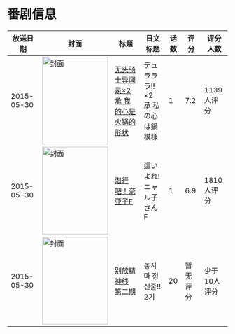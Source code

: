 # 番剧信息

|放送日期|封面|标题|日文标题|话数|评分|评分人数|
|---|---|---|---|---|---|---|
|2015-05-30|<img src="https://lain.bgm.tv/pic/cover/c/96/7e/126581_ncXGj.jpg" alt="封面" style="width:150px;height:200px;object-fit:cover;">|[无头骑士异闻录×2 承 我的心是火锅的形状](https://bangumi.tv/subject/126581)|デュラララ!!×2 承 私の心は鍋模様|1|7.2|1139人评分|
|2015-05-30|<img src="https://lain.bgm.tv/pic/cover/c/77/81/111081_NWWna.jpg" alt="封面" style="width:150px;height:200px;object-fit:cover;">|[潜行吧！奈亚子F](https://bangumi.tv/subject/111081)|這いよれ! ニャル子さんF|1|6.9|1810人评分|
|2015-05-30|<img src="https://lain.bgm.tv/pic/cover/c/7f/8c/174140_GZubY.jpg" alt="封面" style="width:150px;height:200px;object-fit:cover;">|[别放精神线 第二期](https://bangumi.tv/subject/174140)|놓지마 정신줄!! 2기|20|暂无评分|少于10人评分|
